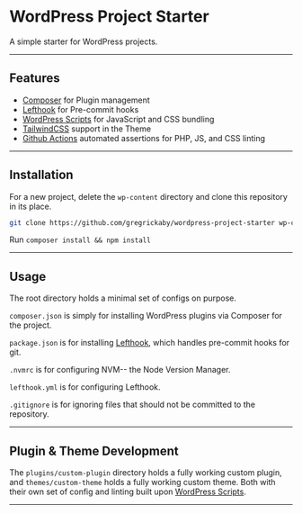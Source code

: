 # WordPress Project Starter

A simple starter for WordPress projects.

---

## Features

- [Composer](https://getcomposer.org/) for Plugin management
- [Lefthook](https://www.npmjs.com/package/lefthook) for Pre-commit hooks
- [WordPress Scripts](https://www.npmjs.com/package/@wordpress/scripts) for JavaScript and CSS bundling
- [TailwindCSS](https://tailwindcss.com/) support in the Theme
- [Github Actions](https://docs.github.com/en/actions) automated assertions for PHP, JS, and CSS linting

---

## Installation

For a new project, delete the `wp-content` directory and clone this repository in its place.

```bash
git clone https://github.com/gregrickaby/wordpress-project-starter wp-content
```

Run `composer install && npm install`

---

## Usage

The root directory holds a minimal set of configs on purpose.

`composer.json` is simply for installing WordPress plugins via Composer for the project.

`package.json` is for installing [Lefthook](https://www.npmjs.com/package/lefthook), which handles pre-commit hooks for git.

`.nvmrc` is for configuring NVM-- the Node Version Manager.

`lefthook.yml` is for configuring Lefthook.

`.gitignore` is for ignoring files that should not be committed to the repository.

---

## Plugin & Theme Development

The `plugins/custom-plugin` directory holds a fully working custom plugin, and `themes/custom-theme` holds a fully working custom theme. Both with their own set of config and linting built upon [WordPress Scripts](https://www.npmjs.com/package/@wordpress/scripts).

---
